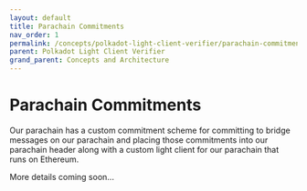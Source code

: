 ```yaml
---
layout: default
title: Parachain Commitments
nav_order: 1
permalink: /concepts/polkadot-light-client-verifier/parachain-commitments
parent: Polkadot Light Client Verifier
grand_parent: Concepts and Architecture
---
```


# Parachain Commitments

Our parachain has a custom commitment scheme for committing to bridge messages on our parachain and placing those commitments into our parachain header along with a custom light client for our parachain that runs on Ethereum.

More details coming soon...

<!-- TODO: can paste our section here from our Google doc outlining the trade-offs -->
